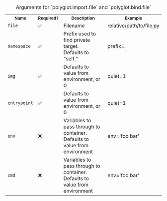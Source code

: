 <table class=docutils-wrap align=center width=95%>
   <caption>Arguments for `polyglot.import.file` and `polyglot.bind.file`</caption>
    <tr>
    <th><small>Name</small></th>
      <th><small>Required?</small></th>
      <th><small>Description</small></th>
      <th><small>Example</small></th>
    </tr>
    <tr>
        <td><code>file</code></td>
        <td>✅</td>
        <td class=wrap>Filename</td>
        <td>relative/path/to/file.py
        </td>
    </tr>
    <tr>
        <td><code>namespace</code></td>
        <td>✅</td>
        <td>Prefix used to find private target.<br/> Defaults to "self."</td>
        <td>prefix=.</td>
    </tr>
    <tr>
        <td><code>img</code></td>
        <td>✅</td>
        <td class=wrap>Defaults to value from environment, or 0</td>
        <td>quiet=1</td>
    </tr>
    <tr>
        <td><code>entrypoint</code></td>
        <td>✅</td>
        <td class=wrap>Defaults to value from environment, or 0</td>
        <td>quiet=1</td>
    </tr>
    <tr>
        <td><code>env</code></td>
        <td>❌</td>
        <td class=wrap>
            Variables to pass through to container.
            <br/>Defaults to value from environment
        </td>
        <td>env='foo bar'</td>
    </tr>
    <tr>
        <td><code>cmd</code></td>
        <td>❌</td>
        <td class=wrap>
            Variables to pass through to container.
            <br/>Defaults to value from environment
        </td>
        <td>env='foo bar'</td>
    </tr>
</table>